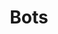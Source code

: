 ---
layout: frame
title:  "Bots"
category: bots
summary: "Wysc's central repository for all bot commands and functionality."
iframeurl: "https://gdocs.gitbook.io/wysc/"
---